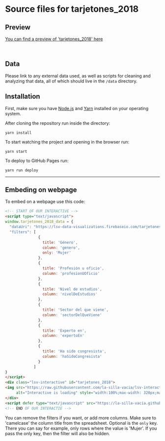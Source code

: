 Source files for tarjetones_2018
=====

## Preview

[You can find a preview of 'tarjetones_2018' here](https://la-silla-vacia.github.io/tarjetones_2018)

![](https://raw.githubusercontent.com/la-silla-vacia/tarjetones_2018/master/screenshot.png)

## Data
Please link to any external data used, as well as scripts for cleaning and analyzing that data, all of which should live in the `/data` directory.

## Installation
First, make sure you have [Node.js](https://nodejs.org/) and [Yarn](https://yarnpkg.com/en/) installed on your operating system.

After cloning the repository run inside the directory:
```
yarn install
```

To start watching the project and opening in the browser run:
```
yarn start
```

To deploy to GitHub Pages run:
```
yarn run deploy
```

---

## Embeding on webpage
To embed on a webpage use this code:
```html
<!-- START OF OUR INTERACTIVE -->
<script type="text/javascript">
window.tarjetones_2018_data = {
  "dataUri": "https://lsv-data-visualizations.firebaseio.com/tarjetones_2018.json",
  "filters": [
               {
                 title: 'Género',
                 column: 'genero',
                 only: 'Mujer'
               },
               {
                 title: 'Profesión u oficio',
                 column: 'profesionUOficio'
               },
               {
                 title: 'Nivel de estudios',
                 column: 'nivelDeEstudios'
               },
               {
                 title: 'Sector del que viene',
                 column: 'sectorDelQueViene'
               },
               {
                 title: 'Experto en',
                 column: 'expertoEn'
               },
               {
                 title: 'Ha sido congresista',
                 column: 'haSidoCongresista'
               }
             ]
}
</script>
<div class="lsv-interactive" id="tarjetones_2018">
<img src="https://raw.githubusercontent.com/la-silla-vacia/lsv-interactive/master/misc/lsvi-loading.gif"
     alt="Interactive is loading" style="width:100%;max-width: 320px;margin: 4em auto;display: block;">
</div>
<script defer type="text/javascript" src="https://la-silla-vacia.github.io/tarjetones_2018/script.js"></script>
<!-- END OF OUR INTERACTIE -->
```

You can remove the filters if you want, or add more columns. Make sure to 'camelcase' the column title from the spreadsheet. Optional is the `only` key. There you can say for example, only rows where the value is 'Mujer'. If you pass the only key, then the filter will also be hidden.